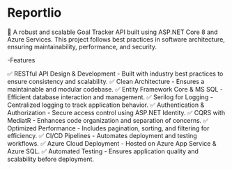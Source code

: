 # Reportlio
🚀 A robust and scalable Goal Tracker API built using ASP.NET Core 8 and Azure Services. This project follows best practices in software architecture, ensuring maintainability, performance, and security.

-Features

✅ RESTful API Design & Development - Built with industry best practices to ensure consistency and scalability.
✅ Clean Architecture - Ensures a maintainable and modular codebase.
✅ Entity Framework Core & MS SQL - Efficient database interaction and management.
✅ Serilog for Logging - Centralized logging to track application behavior.
✅ Authentication & Authorization - Secure access control using ASP.NET Identity.
✅ CQRS with MediatR - Enhances code organization and separation of concerns.
✅ Optimized Performance - Includes pagination, sorting, and filtering for efficiency.
✅ CI/CD Pipelines - Automates deployment and testing workflows.
✅ Azure Cloud Deployment - Hosted on Azure App Service & Azure SQL.
✅ Automated Testing - Ensures application quality and scalability before deployment.

